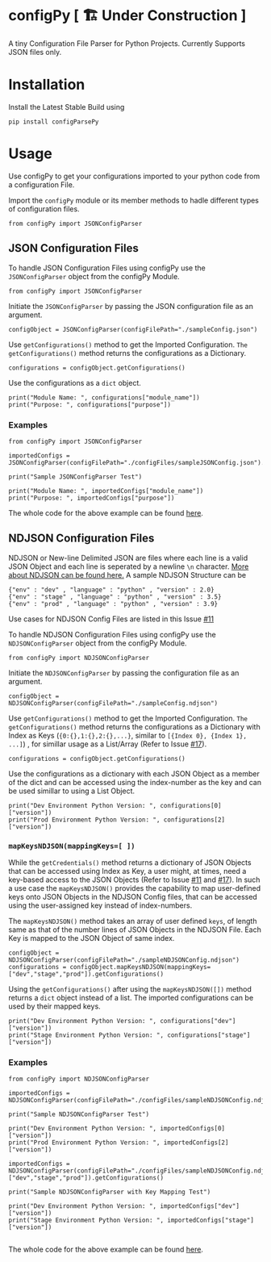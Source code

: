 # configPy [ 🏗 Under Construction ]

A tiny Configuration File Parser for Python Projects. Currently Supports JSON files only. 

# Installation

Install the Latest Stable Build using 
```
pip install configParsePy
```

# Usage 

Use configPy to get your configurations imported to your python code from a configuration File.

Import the `configPy` module or its member methods to hadle different types of configuration files.
```
from configPy import JSONConfigParser 
```

## JSON Configuration Files

To handle JSON Configuration Files using configPy use the `JSONConfigParser` object from the configPy Module.
```
from configPy import JSONConfigParser
```
Initiate the `JSONConfigParser` by passing the JSON configuration file as an argument.
```
configObject = JSONConfigParser(configFilePath="./sampleConfig.json")
```
Use `getConfigurations()` method to get the Imported Configuration. `The getConfigurations()` method returns the configurations as a Dictionary.
```
configurations = configObject.getConfigurations()
```
Use the configurations as a `dict` object.
```
print("Module Name: ", configurations["module_name"])
print("Purpose: ", configurations["purpose"])
```
### Examples

```
from configPy import JSONConfigParser

importedConfigs = JSONConfigParser(configFilePath="./configFiles/sampleJSONConfig.json").getConfigurations()

print("Sample JSONConfigParser Test")

print("Module Name: ", importedConfigs["module_name"])
print("Purpose: ", importedConfigs["purpose"])

```
The whole code for the above example can be found [here](https://github.com/TanmoySG/configPy/blob/main/examples/jsonConfig_EXAMPLE.py).

## NDJSON Configuration Files

NDJSON or New-line Delimited JSON are files where each line is a valid JSON Object and each line is seperated by a newline `\n` character. [More about NDJSON can be found here.](http://ndjson.org/) A sample NDJSON Structure can be
```
{"env" : "dev" , "language" : "python" , "version" : 2.0}
{"env" : "stage" , "language" : "python" , "version" : 3.5}
{"env" : "prod" , "language" : "python" , "version" : 3.9}
```
Use cases for NDJSON Config Files are listed in this Issue [#11](https://github.com/TanmoySG/configPy/issues/11)

To handle NDJSON Configuration Files using configPy use the `NDJSONConfigParser` object from the configPy Module.
```
from configPy import NDJSONConfigParser
```
Initiate the `NDJSONConfigParser` by passing the configuration file as an argument.
```
configObject = NDJSONConfigParser(configFilePath="./sampleConfig.ndjson")
```
Use `getConfigurations()` method to get the Imported Configuration. `The getConfigurations()` method returns the configurations as a Dictionary with Index as Keys (```{0:{},1:{},2:{},...}```, similar to ```[{Index 0}, {Index 1}, ...]```) , for simillar usage as a List/Array (Refer to Issue [#17](https://github.com/TanmoySG/configPy/issues/17)).
```
configurations = configObject.getConfigurations()
```
Use the configurations as a dictionary with each JSON Object as a member of the dict and can be accessed using the index-number as the key and can be used simillar to using a List Object.
```
print("Dev Environment Python Version: ", configurations[0]["version"])
print("Prod Environment Python Version: ", configurations[2]["version"])
```

### `mapKeysNDJSON(mappingKeys=[ ])` 

While the `getCredentials()` method returns a dictionary of JSON Objects that can be accessed using Index as Key, a user might, at times, need a key-based access to the JSON Objects (Refer to Issue [#11](https://github.com/TanmoySG/configPy/issues/11) and [#17](https://github.com/TanmoySG/configPy/issues/17)). In such a use case the `mapKeysNDJSON()` provides the capability to map user-defined keys onto JSON Objects in the NDJSON Config files, that can be accessed using the user-assigned key instead of index-numbers.

The `mapKeysNDJSON()` method takes an array of user defined `keys`, of length same as that of the number lines of JSON Objects in the NDJSON File. Each Key is mapped to the JSON Object of same index.
```
configObject = NDJSONConfigParser(configFilePath="./sampleNDJSONConfig.ndjson")
configurations = configObject.mapKeysNDJSON(mappingKeys=["dev","stage","prod"]).getConfigurations()
```
Using the `getConfigurations()` after using the `mapKeysNDJSON([])` method returns a `dict` object instead of a list. The imported configurations can be used by their mapped keys.
```
print("Dev Environment Python Version: ", configurations["dev"]["version"])
print("Stage Environment Python Version: ", configurations["stage"]["version"])
```
### Examples

```
from configPy import NDJSONConfigParser

importedConfigs = NDJSONConfigParser(configFilePath="./configFiles/sampleNDJSONConfig.ndjson").getConfigurations()

print("Sample NDJSONConfigParser Test")

print("Dev Environment Python Version: ", importedConfigs[0]["version"])
print("Prod Environment Python Version: ", importedConfigs[2]["version"])

importedConfigs = NDJSONConfigParser(configFilePath="./configFiles/sampleNDJSONConfig.ndjson").mapKeysNDJSON(mappingKeys=["dev","stage","prod"]).getConfigurations()

print("Sample NDJSONConfigParser with Key Mapping Test")

print("Dev Environment Python Version: ", importedConfigs["dev"]["version"])
print("Stage Environment Python Version: ", importedConfigs["stage"]["version"])


```
The whole code for the above example can be found [here](https://github.com/TanmoySG/configPy/blob/main/examples/ndjsonConfig_EXAMPLE.py).



